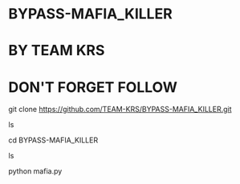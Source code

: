 # BYPASS-MAFIA_KILLER

# BY TEAM KRS

# DON'T FORGET FOLLOW

git clone https://github.com/TEAM-KRS/BYPASS-MAFIA_KILLER.git

ls

cd BYPASS-MAFIA_KILLER

ls

python mafia.py
